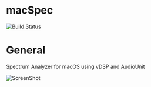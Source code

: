 # macSpec
[![Build Status](https://travis-ci.org/mdaskalov/macSpec.svg?branch=master)](https://travis-ci.org/mdaskalov/macSpec)

# General
Spectrum Analyzer for macOS using vDSP and AudioUnit

![ScreenShot](https://raw.github.com/mdaskalov/macSpec/master/macSpec/resources/screenshot-video.gif)
